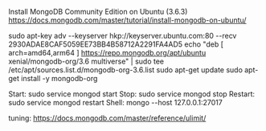 Install MongoDB Community Edition on Ubuntu (3.6.3)  
https://docs.mongodb.com/master/tutorial/install-mongodb-on-ubuntu/ 

sudo apt-key adv --keyserver hkp://keyserver.ubuntu.com:80 --recv 2930ADAE8CAF5059EE73BB4B58712A2291FA4AD5 
echo "deb [ arch=amd64,arm64 ] https://repo.mongodb.org/apt/ubuntu xenial/mongodb-org/3.6 multiverse" | sudo tee /etc/apt/sources.list.d/mongodb-org-3.6.list 
sudo apt-get update 
sudo apt-get install -y mongodb-org 

Start: sudo service mongod start 
Stop:  sudo service mongod stop 
Restart: sudo service mongod restart 
Shell: mongo --host 127.0.0.1:27017 

tuning: 
https://docs.mongodb.com/master/reference/ulimit/ 

